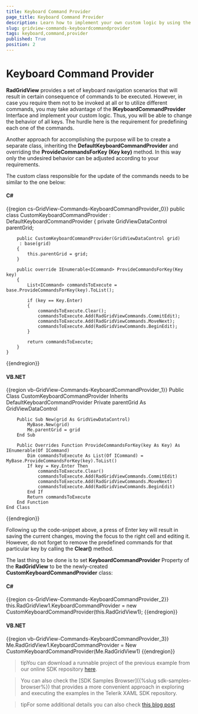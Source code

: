 ```yaml
---
title: Keyboard Command Provider
page_title: Keyboard Command Provider
description: Learn how to implement your own custom logic by using the Keyboard Command Provider in RadGridView - Telerik's WPF DataGrid.
slug: gridview-commands-keyboardcommandprovider
tags: keyboard,command,provider
published: True
position: 2
---
```


# Keyboard Command Provider


__RadGridView__ provides a set of keyboard navigation scenarios that will result in certain consequence of commands to be executed. However, in case you require them not to be invoked at all or to utilize different commands, you may take advantage of the __IKeyboardCommandProvider__ Interface and implement your custom logic. 
Thus, you will be able to change the behavior of all keys. The hurdle here is the requirement for predefining each one of the commands. 
        

Another approach for accomplishing the purpose will be to create a separate class, inheriting the __DefaultKeyboardCommandProvider__ and overriding the __ProvideCommandsForKey (Key key)__ method. In this way only the undesired behavior can be adjusted according to your requirements.
        

The custom class responsible for the update of the commands needs to be similar to the one below:
        

#### __C#__

{{region cs-GridView-Commands-KeyboardCommandProvider_0}}
	public class CustomKeyboardCommandProvider : DefaultKeyboardCommandProvider
	{
	    private GridViewDataControl parentGrid;
	
	    public CustomKeyboardCommandProvider(GridViewDataControl grid)
	     : base(grid)
	    {
	        this.parentGrid = grid;
	    }
	
	    public override IEnumerable<ICommand> ProvideCommandsForKey(Key key)
	    {
	        List<ICommand> commandsToExecute = base.ProvideCommandsForKey(key).ToList();
	
	        if (key == Key.Enter)
	        {
	            commandsToExecute.Clear();
	            commandsToExecute.Add(RadGridViewCommands.CommitEdit);
	            commandsToExecute.Add(RadGridViewCommands.MoveNext);
	            commandsToExecute.Add(RadGridViewCommands.BeginEdit);
	        }
	
	        return commandsToExecute;
	    }
	}
{{endregion}}

#### __VB.NET__

{{region vb-GridView-Commands-KeyboardCommandProvider_1}}
	Public Class CustomKeyboardCommandProvider
	    Inherits DefaultKeyboardCommandProvider
	    Private parentGrid As GridViewDataControl
	
	    Public Sub New(grid As GridViewDataControl)
	        MyBase.New(grid)
	        Me.parentGrid = grid
	    End Sub
	
	    Public Overrides Function ProvideCommandsForKey(key As Key) As IEnumerable(Of ICommand)
	        Dim commandsToExecute As List(Of ICommand) = MyBase.ProvideCommandsForKey(key).ToList()
	        If key = Key.Enter Then
	            commandsToExecute.Clear()
	            commandsToExecute.Add(RadGridViewCommands.CommitEdit)
	            commandsToExecute.Add(RadGridViewCommands.MoveNext)
	            commandsToExecute.Add(RadGridViewCommands.BeginEdit)
	        End If
	        Return commandsToExecute
	    End Function
	End Class
{{endregion}}


Following up the code-snippet above, a press of Enter key will result in saving the current changes,
moving the focus to the right cell and editing it. However, do not forget to remove the predefined
commands for that particular key by calling the __Clear()__ method.
        

The last thing to be done is to set __KeyboardCommandProvider__ Property of the __RadGridView__ to be the newly-created __CustomKeyboardCommandProvider__ class:
        

#### __C#__

{{region cs-GridView-Commands-KeyboardCommandProvider_2}}
	this.RadGridView1.KeyboardCommandProvider = new CustomKeyboardCommandProvider(this.RadGridView1);
{{endregion}}



#### __VB.NET__

{{region vb-GridView-Commands-KeyboardCommandProvider_3}}
	Me.RadGridView1.KeyboardCommandProvider = New CustomKeyboardCommandProvider(Me.RadGridView1)
{{endregion}}


>tipYou can download a runnable project of the previous example from our online SDK repository [here](https://github.com/telerik/xaml-sdk/tree/master/GridView/CustomKeyboardCommandProvider).
          
>You can also check the [SDK Samples Browser]({%slug sdk-samples-browser%}) that provides a more convenient approach in exploring and executing the examples in the Telerik XAML SDK repository. 

>tipFor some additional details you can also check [this blog post](http://blogs.telerik.com/xamlteam/posts/10-06-30/how---to-change-the-default-keyboard-behavior-in-radgridview-for-silverlight-wpf.aspx)
